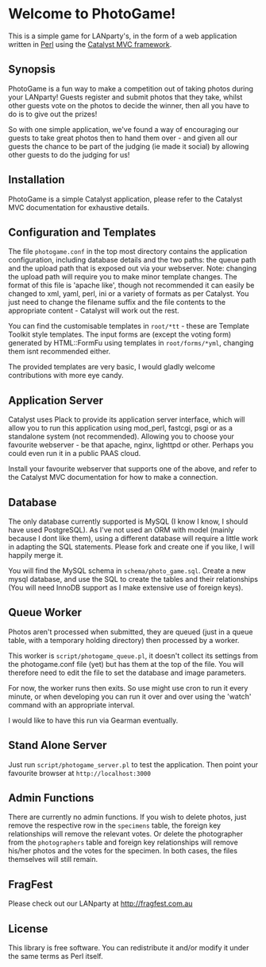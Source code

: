 Welcome to PhotoGame!
=====================

This is a simple game for LANparty's, in the form of a web application written in [Perl](http://learn.perl.org) using the [Catalyst MVC framework](http://www.catalystframework.org).

Synopsis
--------

PhotoGame is a fun way to make a competition out of taking photos during your LANparty! Guests register and submit photos that they take, whilst other guests vote on the photos to decide the winner, then all you have to do is to give out the prizes!

So with one simple application, we've found a way of encouraging our guests to take great photos then to hand them over - and given all our guests the chance to be part of the judging (ie made it social) by allowing other guests to do the judging for us!

Installation
------------

PhotoGame is a simple Catalyst application, please refer to the Catalyst MVC documentation for exhaustive details.

Configuration and Templates
---------------------------

The file `photogame.conf` in the top most directory contains the application configuration, including database details and the two paths: the queue path and the upload path that is exposed out via your webserver. Note: changing the upload path will require you to make minor template changes. The format of this file is 'apache like', though not recommended it can easily be changed to xml, yaml, perl, ini or a variety of formats as per Catalyst. You just need to change the filename suffix and the file contents to the appropriate content - Catalyst will work out the rest.

You can find the customisable templates in `root/*tt` - these are Template Toolkit style templates. The input forms are (except the voting form) generated by HTML::FormFu using templates in `root/forms/*yml`, changing them isnt recommended either.

The provided templates are very basic, I would gladly welcome contributions with more eye candy.

Application Server
------------------

Catalyst uses Plack to provide its application server interface, which will allow you to run this application using mod_perl, fastcgi, psgi or as a standalone system (not recommended). Allowing you to choose your favourite webserver - be that apache, nginx, lighttpd or other. Perhaps you could even run it in a public PAAS cloud.

Install your favourite webserver that supports one of the above, and refer to the Catalyst MVC documentation for how to make a connection.

Database
--------

The only database currently supported is MySQL (I know I know, I should have used PostgreSQL). As I've not used an ORM with model (mainly because I dont like them), using a different database will require a little work in adapting the SQL statements. Please fork and create one if you like, I will happily merge it.

You will find the MySQL schema in `schema/photo_game.sql`. Create a new mysql database, and use the SQL to create the tables and their relationships (You will need InnoDB support as I make extensive use of foreign keys).

Queue Worker
------------

Photos aren't processed when submitted, they are queued (just in a queue table, with a temporary holding directory) then processed by a worker.

This worker is `script/photogame_queue.pl`, it doesn't collect its settings from the photogame.conf file (yet) but has them at the top of the file. You will therefore need to edit the file to set the database and image parameters.

For now, the worker runs then exits. So use might use cron to run it every minute, or when developing you can run it over and over using the 'watch' command with an appropriate interval.

I would like to have this run via Gearman eventually.

Stand Alone Server
------------------

Just run `script/photogame_server.pl` to test the application. Then point your favourite browser at `http://localhost:3000`

Admin Functions
---------------

There are currently no admin functions. If you wish to delete photos, just remove the respective row in the `specimens` table, the foreign key relationships will remove the relevant votes. Or delete the photographer from the `photographers` table and foreign key relationships will remove his/her photos and the votes for the specimen. In both cases, the files themselves will still remain.

FragFest
--------

Please check out our LANparty at http://fragfest.com.au

License
-------

This library is free software. You can redistribute it and/or modify it under the same terms as Perl itself.

